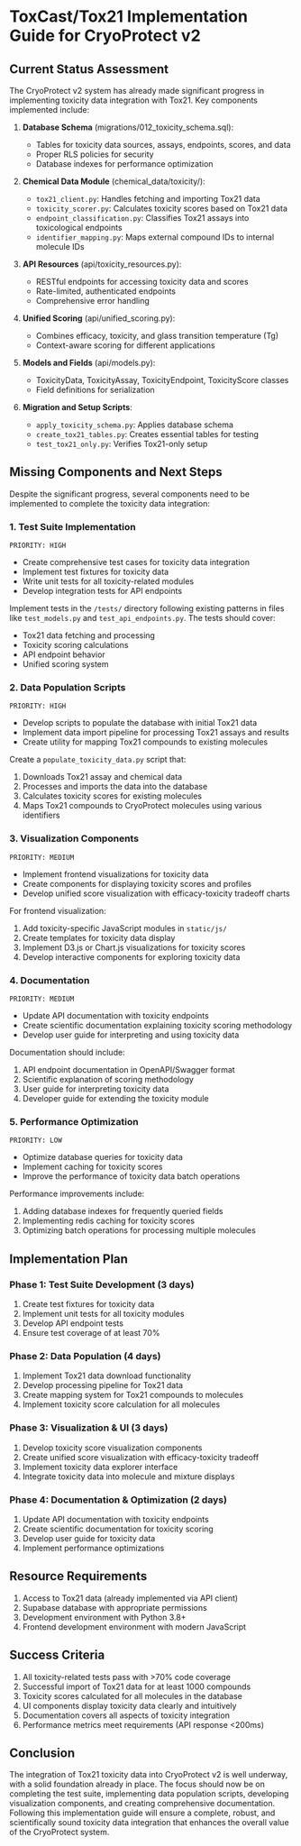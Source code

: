 # ToxCast/Tox21 Implementation Guide for CryoProtect v2

## Current Status Assessment

The CryoProtect v2 system has already made significant progress in implementing toxicity data integration with Tox21. Key components implemented include:

1. **Database Schema** (migrations/012_toxicity_schema.sql):
   - Tables for toxicity data sources, assays, endpoints, scores, and data
   - Proper RLS policies for security
   - Database indexes for performance optimization

2. **Chemical Data Module** (chemical_data/toxicity/):
   - `tox21_client.py`: Handles fetching and importing Tox21 data
   - `toxicity_scorer.py`: Calculates toxicity scores based on Tox21 data
   - `endpoint_classification.py`: Classifies Tox21 assays into toxicological endpoints
   - `identifier_mapping.py`: Maps external compound IDs to internal molecule IDs

3. **API Resources** (api/toxicity_resources.py):
   - RESTful endpoints for accessing toxicity data and scores
   - Rate-limited, authenticated endpoints
   - Comprehensive error handling

4. **Unified Scoring** (api/unified_scoring.py):
   - Combines efficacy, toxicity, and glass transition temperature (Tg)
   - Context-aware scoring for different applications

5. **Models and Fields** (api/models.py):
   - ToxicityData, ToxicityAssay, ToxicityEndpoint, ToxicityScore classes
   - Field definitions for serialization

6. **Migration and Setup Scripts**:
   - `apply_toxicity_schema.py`: Applies database schema
   - `create_tox21_tables.py`: Creates essential tables for testing
   - `test_tox21_only.py`: Verifies Tox21-only setup

## Missing Components and Next Steps

Despite the significant progress, several components need to be implemented to complete the toxicity data integration:

### 1. Test Suite Implementation

```
PRIORITY: HIGH
```

- Create comprehensive test cases for toxicity data integration
- Implement test fixtures for toxicity data
- Write unit tests for all toxicity-related modules
- Develop integration tests for API endpoints

Implement tests in the `/tests/` directory following existing patterns in files like `test_models.py` and `test_api_endpoints.py`. The tests should cover:
- Tox21 data fetching and processing
- Toxicity scoring calculations
- API endpoint behavior
- Unified scoring system

### 2. Data Population Scripts

```
PRIORITY: HIGH
```

- Develop scripts to populate the database with initial Tox21 data
- Implement data import pipeline for processing Tox21 assays and results
- Create utility for mapping Tox21 compounds to existing molecules

Create a `populate_toxicity_data.py` script that:
1. Downloads Tox21 assay and chemical data
2. Processes and imports the data into the database
3. Calculates toxicity scores for existing molecules
4. Maps Tox21 compounds to CryoProtect molecules using various identifiers

### 3. Visualization Components

```
PRIORITY: MEDIUM
```

- Implement frontend visualizations for toxicity data
- Create components for displaying toxicity scores and profiles
- Develop unified score visualization with efficacy-toxicity tradeoff charts

For frontend visualization:
1. Add toxicity-specific JavaScript modules in `static/js/`
2. Create templates for toxicity data display
3. Implement D3.js or Chart.js visualizations for toxicity scores
4. Develop interactive components for exploring toxicity data

### 4. Documentation

```
PRIORITY: MEDIUM
```

- Update API documentation with toxicity endpoints
- Create scientific documentation explaining toxicity scoring methodology
- Develop user guide for interpreting and using toxicity data

Documentation should include:
1. API endpoint documentation in OpenAPI/Swagger format
2. Scientific explanation of scoring methodology
3. User guide for interpreting toxicity data
4. Developer guide for extending the toxicity module

### 5. Performance Optimization

```
PRIORITY: LOW
```

- Optimize database queries for toxicity data
- Implement caching for toxicity scores
- Improve the performance of toxicity data batch operations

Performance improvements include:
1. Adding database indexes for frequently queried fields
2. Implementing redis caching for toxicity scores
3. Optimizing batch operations for processing multiple molecules

## Implementation Plan

### Phase 1: Test Suite Development (3 days)

1. Create test fixtures for toxicity data
2. Implement unit tests for all toxicity modules
3. Develop API endpoint tests
4. Ensure test coverage of at least 70%

### Phase 2: Data Population (4 days)

1. Implement Tox21 data download functionality
2. Develop processing pipeline for Tox21 data
3. Create mapping system for Tox21 compounds to molecules
4. Implement toxicity score calculation for all molecules

### Phase 3: Visualization & UI (3 days)

1. Develop toxicity score visualization components
2. Create unified score visualization with efficacy-toxicity tradeoff
3. Implement toxicity data explorer interface
4. Integrate toxicity data into molecule and mixture displays

### Phase 4: Documentation & Optimization (2 days)

1. Update API documentation with toxicity endpoints
2. Create scientific documentation for toxicity scoring
3. Develop user guide for toxicity data
4. Implement performance optimizations

## Resource Requirements

1. Access to Tox21 data (already implemented via API client)
2. Supabase database with appropriate permissions
3. Development environment with Python 3.8+
4. Frontend development environment with modern JavaScript

## Success Criteria

1. All toxicity-related tests pass with >70% code coverage
2. Successful import of Tox21 data for at least 1000 compounds
3. Toxicity scores calculated for all molecules in the database
4. UI components display toxicity data clearly and intuitively
5. Documentation covers all aspects of toxicity integration
6. Performance metrics meet requirements (API response <200ms)

## Conclusion

The integration of Tox21 toxicity data into CryoProtect v2 is well underway, with a solid foundation already in place. The focus should now be on completing the test suite, implementing data population scripts, developing visualization components, and creating comprehensive documentation. Following this implementation guide will ensure a complete, robust, and scientifically sound toxicity data integration that enhances the overall value of the CryoProtect system.
